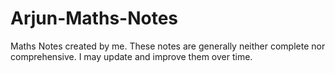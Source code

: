 # Arjun-Maths-Notes
Maths Notes created by me. These notes are generally neither complete nor comprehensive. I may update and improve them over time.
